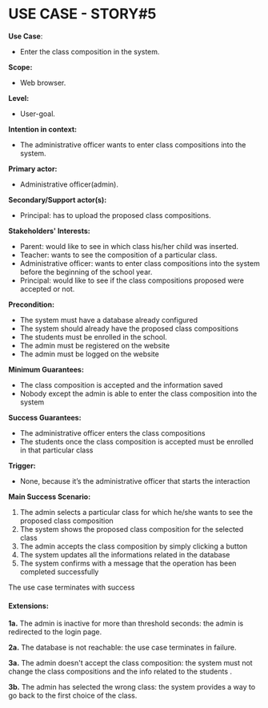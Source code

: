 # USE CASE - STORY#5

**Use Case**: 
- Enter the class composition in the system.

**Scope:** 
- Web browser.

**Level:** 
- User-goal.

**Intention in context:** 
- The administrative officer wants to enter class compositions into the system.

**Primary actor:** 
- Administrative officer(admin).

**Secondary/Support actor(s):**
- Principal: has to upload the proposed class compositions.

**Stakeholders' Interests:**
- Parent: would like to see in which class his/her child was inserted.
- Teacher: wants to see the composition of a particular class.
- Administrative officer: wants to enter class compositions into the system before the beginning of the school year.
- Principal: would like to see if the class compositions proposed were accepted or not.

**Precondition:**
- The system must have a database already configured
- The system should already have the proposed class compositions
- The students must be enrolled in the school.
- The admin must be registered on the website
- The admin must be logged on the website

**Minimum Guarantees:** 
- The class composition is accepted and the information saved
- Nobody except the admin is able to enter the class composition into the system 

**Success Guarantees:** 
- The administrative officer enters the class compositions
- The students once the class composition is accepted must be enrolled in that particular class

**Trigger:** 
- None, because it’s the administrative officer that starts the interaction

**Main Success Scenario:**
1. The admin selects a particular class for which he/she wants to see the proposed class composition
2. The system shows the proposed class composition for the selected class
3. The admin accepts the class composition by simply clicking a button 
4. The system updates all the informations related in the database
5. The system confirms with a message that the operation has been completed successfully 

The use case terminates with success

#### Extensions:
**1a.**  The admin is inactive for more than threshold seconds: the admin is redirected to the login page.

**2a.**  The database is not reachable: the use case terminates in failure.

**3a.**  The admin doesn't accept the class composition: the system must not change the class compositions and the info related to the students .

**3b.**  The admin has selected the wrong class: the system provides a way to go back to the first choice of the class.



